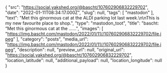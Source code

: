 {
  "src": "https://social.yakshed.org/@bascht/107602906832229702",
  "date": "2022-01-11T08:34:17.000Z",
  "slug": null,
  "tags": [
    "mastodon"
  ],
  "text": "Met this ginormous cat at the ALDI parking lot last week.\n\nThis is my new favourite place to shop.",
  "type": "mastodon_toot",
  "title": "bascht: “Met this ginormous cat at the ……",
  "images": [
    "https://img.bascht.com/mastodon/2022/01/11//107602906832229702/file.jpeg"
  ],
  "category": "posts",
  "media_url": "https://img.bascht.com/mastodon/2022/01/11//107602906832229702/file.jpeg",
  "description": null,
  "preview_url": null,
  "original_url": "https://social.yakshed.org/@bascht/107602906832229702",
  "location_latitude": null,
  "additional_payload": null,
  "location_longitude": null
}